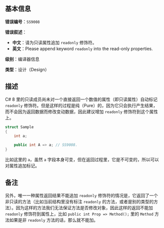 ## 基本信息

**错误编号**：`SS9008`

**错误叙述**：

* **中文**：请为只读属性追加 `readonly` 修饰符。
* **英文**：Please append keyword `readonly` into the read-only properties.

**级别**：编译器信息

**类型**：设计（Design）

## 描述

C# 8 里的只读成员尚未对一个直接返回一个数值的属性（即只读属性）自动标记 `readonly` 修饰符。但是这样的过程是纯（Pure）的，因为它只会执行产生结果，而不会因为返回数据而修改变动数据，因此建议增加 `readonly` 修饰符到这个属性上。

```csharp
struct Sample
{
    int a;

    public int A => a; // SS9008.
}
```

比如这里的 `a`，虽然 `a` 字段本身可变，但在返回过程里，它是不可变的，所以可以对属性追加标记。

## 备注

另外，唯一一种属性返回结果不能追加 `readonly` 修饰符的情况是，它返回了一个非只读的方法（比如当前结构里没有标注 `readonly` 的方法，或者是别的类型的方法）。因为这样的方法我们无法保证方法是否修改对象，因此这样的返回不能加 `readonly` 修饰符到属性上，比如 `public int Prop => Method();` 里的 `Method` 方法如果是非 `readonly` 方法的话，那么就不能加。

